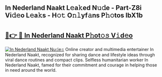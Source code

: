 ## In Nederland Naakt L𝚎a𝚔ed N𝚞𝚍e - Part-Z8i Vi𝚍𝚎o L𝚎a𝚔s - H𝚘𝚝 O𝚗𝚕yf𝚊ns P𝚑𝚘tos lbX1b

# <h2><a href="http://kf5r5lk.oniu.top/?m=In+Nederland+Naakt">🔗👉 🔴 In Nederland Naakt P𝚑ot𝚘𝚜 V𝚒d𝚎o</a></h2>

[![In Nederland Naakt Nu𝚍e𝚜](https://i.imgur.com/0qMVB7G.gif)](http://kf5r5lk.oniu.top/?m=In+Nederland+Naakt)
Online creator and multimedia entertainer In Nederland Naakt, recognized for sharing dance and lifestyle ideas through viral dance routines and compact clips. Selfless humanitarian worker In Nederland Naakt, famed for their commitment and courage in helping those in need around the world.  
